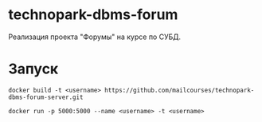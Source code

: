 # technopark-dbms-forum

Реализация проекта "Форумы" на курсе по СУБД.

# Запуск

`docker build -t <username> https://github.com/mailcourses/technopark-dbms-forum-server.git`

`docker run -p 5000:5000 --name <username> -t <username>`

